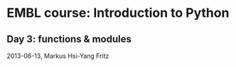# EMBL course: Introduction to Python

## Day 3: functions & modules

2013-06-13, Markus Hsi-Yang Fritz
